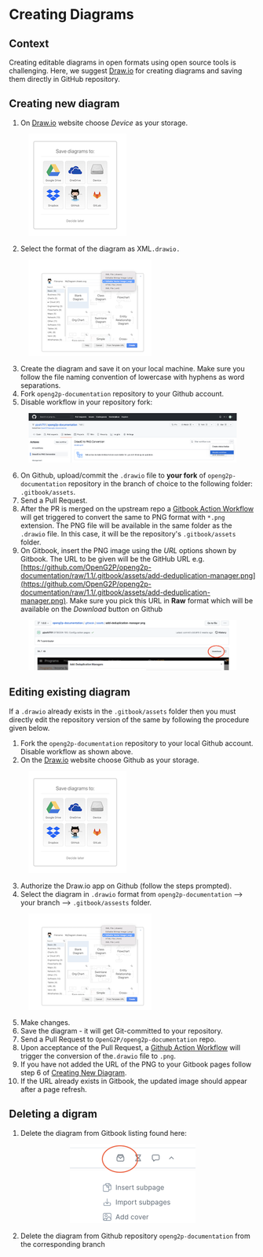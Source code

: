 # Creating Diagrams

## Context

Creating editable diagrams in open formats using open source tools is challenging. Here, we suggest [Draw.io](https://app.diagrams.net/) for creating diagrams and saving them directly in GitHub repository.

## Creating new diagram

1. On [Draw.io](https://app.diagrams.net/) website choose _Device_ as your storage.

<figure><img src="../../.gitbook/assets/draw-io-storage.png" alt=""><figcaption></figcaption></figure>

2. Select the format of the diagram as XML`.drawio.`&#x20;

<figure><img src="../../.gitbook/assets/draw-io-file-format.png" alt=""><figcaption></figcaption></figure>

3. Create the diagram and save it on your local machine. Make sure you follow the file naming convention of lowercase with hyphens as word separations.
4. Fork `openg2p-documentation` repository to your Github account.&#x20;
5. Disable workflow in your repository fork:

<figure><img src="../../.gitbook/assets/github-dislable-workflow.png" alt=""><figcaption></figcaption></figure>

6. On Github, upload/commit the `.drawio` file to **your fork** of `openg2p-documentation` repository in the branch of choice to the following folder: `.gitbook/assets`.&#x20;
7. Send a Pull Request.
8. After the PR is merged on the upstream repo a [Gitbook Action Workflow](../../.github/workflows/drawio.yml) will get triggered to convert the same to PNG format with `*.png` extension. The PNG file will be available in the same folder as the `.drawio` file. In this case, it will be the repository's `.gitbook/assets` folder.&#x20;
9. On Gitbook, insert the PNG image using the _URL_ options shown by Gitbook. The URL to be given will be the
GitHub URL e.g.
[https://github.com/OpenG2P/openg2p-documentation/raw/1.1/.gitbook/assets/add-deduplication-manager.png](https://github.com/OpenG2P/openg2p-documentation/raw/1.1/.gitbook/assets/add-deduplication-manager.png). Make sure you pick this URL in **Raw** format which will be available on the _Download_ button on Github

<figure><img src="../../.gitbook/assets/github-raw-image-link.png" alt=""><figcaption></figcaption></figure>

## Editing existing diagram

If a `.drawio` already exists in the `.gitbook/assets` folder then you must directly edit the repository version of the same by following the procedure given below.

1. Fork the `openg2p-documentation` repository to your local Github account. Disable workflow as shown above.
2. On the [Draw.io](https://app.diagrams.net/) website choose Github as your storage.

<figure><img src="../../.gitbook/assets/draw-io-storage.png" alt=""><figcaption></figcaption></figure>

3. Authorize the Draw.io app on Github (follow the steps prompted).&#x20;
4. Select the diagram in `.drawio` format from `openg2p-documentation` --> your branch --> `.gitbook/assests` folder.

<figure><img src="../../.gitbook/assets/draw-io-file-format.png" alt=""><figcaption></figcaption></figure>

5. Make changes.
6. Save the diagram - it will get Git-committed to your repository.
7. Send a Pull Request to `OpenG2P/openg2p-documentation` repo.
8. Upon acceptance of the Pull Request, a [Github Action Workflow](../../.github/workflows/drawio.yml) will trigger the conversion of the`.drawio` file to `.png`.&#x20;
9. If you have not added the URL of the PNG to your Gitbook pages follow step 6 of [Creating New Diagram](creating-diagrams.md#creating-new-diagram).
10. If the URL already exists in Gitbook, the updated image should appear after a page refresh.

## Deleting a digram

1. Delete the diagram from Gitbook listing found here:

<div align="center">

<figure><img src="../../.gitbook/assets/images-listing.png" alt="" width="256"><figcaption></figcaption></figure>

</div>

2. Delete the diagram from Github repository `openg2p-documentation` from the corresponding branch&#x20;
